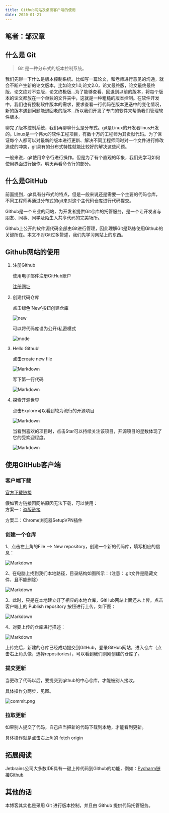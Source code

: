 ```yaml
---
title: Github网站及桌面客户端的使用 
date: 2020-01-21
---
```


## 笔者：邹汉章

## 什么是 Git

> Git 是一种分布式的版本控制系统。

我们先聊一下什么是版本控制系统。比如写一篇论文，和老师进行意见的沟通，就会不断产生新的论文版本，比如论文1.0,论文2.0，论文最终版，论文最终最终版，论文绝对不变版，论文终极版...为了能够查看、回退到以前的版本，将每个版本的论文都放在一个单独的文件夹中，这就是一种粗糙的版本控制。在软件开发中，我们也有控制软件版本的需求，要求查看一行代码在版本更迭中的变化情况，新的版本遇到问题能退回老的版本...所以我们开发了专门的软件来帮助我们管理软件版本。

聊完了版本控制系统，我们再聊聊什么是分布式。git是Linux的开发者linus开发的。Linux是一个伟大的软件工程项目，有数十万的工程师为其贡献代码。为了保证每个人都可以对最新的版本进行更新、解决不同工程师同时对一个文件进行修改造成的冲突，git具有的分布式特性就能比较好的解决这些问题。

一般来说，git使用命令行进行操作。但是为了有个直观的印象，我们先学习如何使用界面进行操作。明天再看命令行的部分。

## 什么是GitHub

前面提到，git具有分布式的特点，但是一般来说还是需要一个主要的代码仓库，不同工程师再通过分布式的git来对这个主代码仓库进行代码提交。

Github是一个专业的网站，为开发者提供Git仓库的托管服务，是一个让开发者与朋友、同事、同学及陌生人共享代码的完美场所。

Github上公开的软件源代码全部由Git进行管理，因此理解Git是熟练使用Github的关键所在。本文不对Git过多赘述，我们先学习网站上的东西。

## Github网站的使用

1. 注册Github

    使用电子邮件注册GitHub账户

    [注册网址](https://github.com/)  

2. 创建代码仓库

    点击绿色‘New’按钮创建仓库  

    ![new](http://i2.tiimg.com/708163/73d599887d1b1064.png)

    可以将代码库设为公开/私密模式  

    ![mode](http://i1.fuimg.com/708163/3416da0792532e6b.png)

3. Hello Github!

    点击create new file

    ![Markdown](http://i1.fuimg.com/708163/66eec967068e18cb.jpg)

    写下第一行代码  

    ![Markdown](http://i1.fuimg.com/708163/aef21e60fb9aac10.png)

4. 探索开源世界

    点击Explore可以看到较为流行的开源项目

    ![Markdown](http://i1.fuimg.com/708163/bb5a2beb62cabeeb.jpg)

    当看到喜欢的项目时，点击Star可以持续关注该项目，开源项目的星数体现了它的受欢迎程度。
  
    ![Markdown](http://i2.tiimg.com/708163/c87c2164fc58a7af.jpg)

## 使用GitHub客户端

### 客户端下载

[官方下载链接](https://desktop.github.com/)  

假如官方链接因网络原因无法下载，可以使用：  
方案一：[盗版链接](http://www.downza.cn/soft/203788.html)

方案二：Chrome浏览器SetupVPN插件  

### 创建一个仓库

1、点击左上角的File —> New repository，创建一个新的代码库，填写相应的信息：

![Markdown](http://i1.fuimg.com/708163/d29556202a93b214.png)

2、在电脑上找到我们本地路径，目录结构如图所示：（注意：.git文件是隐藏文件，且不能删除）

![Markdown](http://i1.fuimg.com/708163/aabd78ec3feea383.png)

3、此时，只是在本地建立好了相应的本地仓库，GitHub网站上面还未上传。点击客户端上的 Publish repository 按钮进行上传，如下图：  

![Markdown](http://i1.fuimg.com/708163/2cb3bfe2d360401b.png)

4、对要上传的仓库进行描述：  

![Markdown](http://i1.fuimg.com/708163/a5575c5d45fa0f06.png)

上传完后，新建的仓库已经成功提交到GitHub，登录GitHub网站，进入仓库（点击右上角头像，选择repositories），可以看到我们刚刚创建的仓库了。

### 提交更新

当更改了代码以后，要提交到github的中心仓库，才能被别人接收。

具体操作分两步，见图。

![commit.png](https://s2.ax1x.com/2020/01/20/1iTtit.png)

### 拉取更新

如果别人提交了代码，自己应当把新的代码下载到本地，才能看到更新。

具体操作就是点击右上角的 fetch origin

## 拓展阅读

Jetbrains公司大多数IDE具有一键上传代码到Github的功能，例如：[Pycharm链接Github](https://blog.csdn.net/beyond_f4/article/details/80626440)  

## 其他的话

本博客其实也是采用 Git 进行版本控制，并且由 Github 提供代码托管服务。
